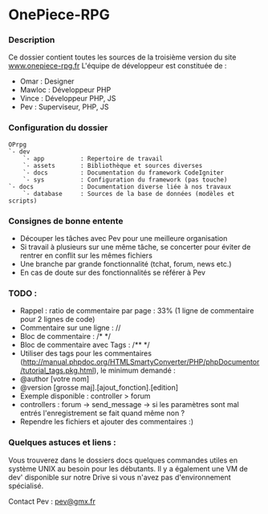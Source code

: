 # OnePiece-RPG

### Description
Ce dossier contient toutes les sources de la troisième version du site www.onepiece-rpg.fr
L'équipe de développeur est constituée de : 
- Omar : Designer
- Mawloc : Développeur PHP
- Vince : Développeur PHP, JS
- Pev : Superviseur, PHP, JS

### Configuration du dossier

	OPrpg
	`- dev
		`- app 			: Repertoire de travail
		`- assets		: Bibliothèque et sources diverses
		`- docs			: Documentation du framework CodeIgniter
		`- sys			: Configuration du framework (pas touche)
	`- docs				: Documentation diverse liée à nos travaux
		`- database		: Sources de la base de données (modèles et scripts)

### Consignes de bonne entente
- Découper les tâches avec Pev pour une meilleure organisation
- Si travail à plusieurs sur une même tâche, se concerter pour éviter de rentrer en conflit sur les mêmes fichiers
- Une branche par grande fonctionnalité (tchat, forum, news etc.)
- En cas de doute sur des fonctionnalités se référer à Pev

### TODO : 
- Rappel : ratio de commentaire par page : 33% (1 ligne de commentaire pour 2 lignes de code)
- Commentaire sur une ligne : //
- Bloc de commentaire : /* */
- Bloc de commentaire avec Tags : /** */
- Utiliser des tags pour les commentaires (http://manual.phpdoc.org/HTMLSmartyConverter/PHP/phpDocumentor/tutorial_tags.pkg.html), le minimum demandé :
 - @author [votre nom]
 - @version [grosse maj].[ajout_fonction].[edition]
 - Exemple disponible : controller > forum
- controllers : forum -> send_message -> si les paramètres sont mal entrés l'enregistrement se fait quand même non ?
- Rependre les fichiers et ajouter des commentaires :)

### Quelques astuces et liens : 
Vous trouverez dans le dossiers docs quelques commandes utiles en système UNIX au besoin pour les débutants. 
Il y a également une VM de dev' disponible sur notre Drive si vous n'avez pas d'environnement spécialisé.

Contact Pev : pev@gmx.fr

